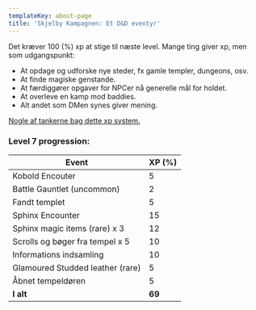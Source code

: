 ```yaml
---
templateKey: about-page
title: 'Skjelby Kampagnen: Et D&D eventyr'
---
```

Det kræver 100 (%) xp at stige til næste level. Mange ting giver xp, men som udgangspunkt:

* At opdage og udforske nye steder, fx gamle templer, dungeons, osv.
* At finde magiske genstande.
* At færdiggører opgaver for NPCer nå generelle mål for holdet.
* At overleve en kamp mod baddies.
* Alt andet som DMen synes giver mening.

[Nogle af tankerne bag dette xp system.](http://dnd.wizards.com/articles/unearthed-arcana/3pillarxp)

### Level 7 progression:

| Event                            | XP (%) |
| -------------------------------- | ------ |
| Kobold Encouter                  | 5      |
| Battle Gauntlet (uncommon)       | 2      |
| Fandt templet                    | 5      |
| Sphinx Encounter                 | 15     |
| Sphinx magic items (rare) x 3    | 12     |
| Scrolls og bøger fra tempel x 5  | 10     |
| Informations indsamling          | 10     |
| Glamoured Studded leather (rare) | 5      |
| Åbnet tempeldøren                | 5      |
| **I alt**                        | **69** |
